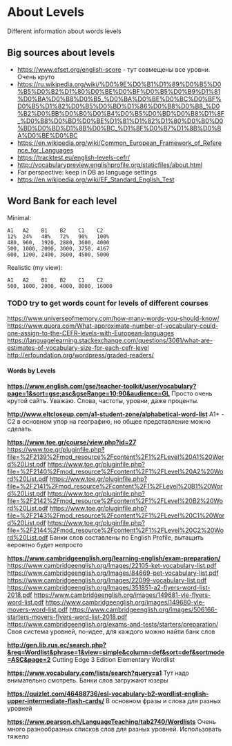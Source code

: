 # About Levels

Different information about words levels

## Big sources about levels

* https://www.efset.org/english-score - тут совмещены все уровни. Очень круто
* https://ru.wikipedia.org/wiki/%D0%9E%D0%B1%D1%89%D0%B5%D0%B5%D0%B2%D1%80%D0%BE%D0%BF%D0%B5%D0%B9%D1%81%D0%BA%D0%B8%D0%B5_%D0%BA%D0%BE%D0%BC%D0%BF%D0%B5%D1%82%D0%B5%D0%BD%D1%86%D0%B8%D0%B8_%D0%B2%D0%BB%D0%B0%D0%B4%D0%B5%D0%BD%D0%B8%D1%8F_%D0%B8%D0%BD%D0%BE%D1%81%D1%82%D1%80%D0%B0%D0%BD%D0%BD%D1%8B%D0%BC_%D1%8F%D0%B7%D1%8B%D0%BA%D0%BE%D0%BC
* https://en.wikipedia.org/wiki/Common_European_Framework_of_Reference_for_Languages
* https://tracktest.eu/english-levels-cefr/
* http://vocabularypreview.englishprofile.org/staticfiles/about.html
* Far perspective: keep in DB as language settings
* https://en.wikipedia.org/wiki/EF_Standard_English_Test

## Word Bank for each level

Minimal:
```
A1   A2    B1    B2    C1    C2
12%  24%   48%   72%   90%   100%
480, 960,  1920, 2880, 3600, 4000
500, 1000, 2000, 3000, 3750, 4167
600, 1200, 2400, 3600, 4500, 5000
```
Realistic (my view):
```
A1   A2    B1    B2    C1    C2
500, 1000, 2000, 4000, 8000, 16000
```

### TODO try to get words count for levels of different courses

https://www.universeofmemory.com/how-many-words-you-should-know/
https://www.quora.com/What-approximate-number-of-vocabulary-could-one-assign-to-the-CEFR-levels-with-European-languages
https://languagelearning.stackexchange.com/questions/3061/what-are-estimates-of-vocabulary-size-for-each-cefr-level
http://erfoundation.org/wordpress/graded-readers/

#### Words by Levels

**https://www.english.com/gse/teacher-toolkit/user/vocabulary?page=1&sort=gse;asc&gseRange=10;90&audience=GL**
Просто очень крутой сайтъ. Уважаю.
Слова, частоты, уровни, даже проценты.

**http://www.eltcloseup.com/a1-student-zone/alphabetical-word-list**
A1+ -C2 в основном упор на географию, но общее представление можно сделать.

**https://www.toe.gr/course/view.php?id=27**
https://www.toe.gr/pluginfile.php?file=%2F2139%2Fmod_resource%2Fcontent%2F1%2FLevel%20A1%20Word%20List.pdf
https://www.toe.gr/pluginfile.php?file=%2F2140%2Fmod_resource%2Fcontent%2F1%2FLevel%20A2%20Word%20List.pdf
https://www.toe.gr/pluginfile.php?file=%2F2141%2Fmod_resource%2Fcontent%2F1%2FLevel%20B1%20Word%20List.pdf
https://www.toe.gr/pluginfile.php?file=%2F2142%2Fmod_resource%2Fcontent%2F1%2FLevel%20B2%20Word%20List.pdf
https://www.toe.gr/pluginfile.php?file=%2F2143%2Fmod_resource%2Fcontent%2F1%2FLevel%20C1%20Word%20List.pdf
https://www.toe.gr/pluginfile.php?file=%2F2144%2Fmod_resource%2Fcontent%2F1%2FLevel%20C2%20Word%20List.pdf
Банки слов составлены по English Profile, вытащить вероятно будет непросто

**https://www.cambridgeenglish.org/learning-english/exam-preparation/**
https://www.cambridgeenglish.org/Images/22105-ket-vocabulary-list.pdf
https://www.cambridgeenglish.org/Images/84669-pet-vocabulary-list.pdf
https://www.cambridgeenglish.org/Images/22099-vocabulary-list.pdf
https://www.cambridgeenglish.org/Images/351851-a2-flyers-word-list-2018.pdf
https://www.cambridgeenglish.org/images/149681-yle-flyers-word-list.pdf
https://www.cambridgeenglish.org/images/149680-yle-movers-word-list.pdf
https://www.cambridgeenglish.org/Images/506166-starters-movers-flyers-word-list-2018.pdf
https://www.cambridgeenglish.org/exams-and-tests/starters/preparation/
Своя система уровней, по-идее, для каждого можно найти банк слов

**http://gen.lib.rus.ec/search.php?&req=Wordlist&phrase=1&view=simple&column=def&sort=def&sortmode=ASC&page=2**
Cutting Edge 3 Edition Elementary Wordlist

**https://www.vocabulary.com/lists/search?query=a1**
Тут надо внимательно смотреть. Банки слов загружают юзеры

**https://quizlet.com/46488736/esl-vocabulary-b2-wordlist-english-upper-intermediate-flash-cards/**
В основном фразы и слова для разных уровней
 
**https://www.pearson.ch/LanguageTeaching/tab2740/Wordlists**
Очень много разнообразных списков слов для разных уровней. Использовать тяжело
